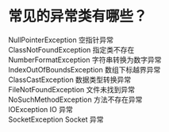 # 常见的异常类有哪些？

NullPointerException 空指针异常  
ClassNotFoundException 指定类不存在  
NumberFormatException 字符串转换为数字异常  
IndexOutOfBoundsException 数组下标越界异常  
ClassCastException 数据类型转换异常  
FileNotFoundException 文件未找到异常  
NoSuchMethodException 方法不存在异常  
IOException IO 异常  
SocketException Socket 异常  

‍
